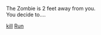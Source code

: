 The Zombie is 2 feet away from you.  
You decide to....

[kill](seeZombie/kill.md)
[Run](seeZombie/run1.md)